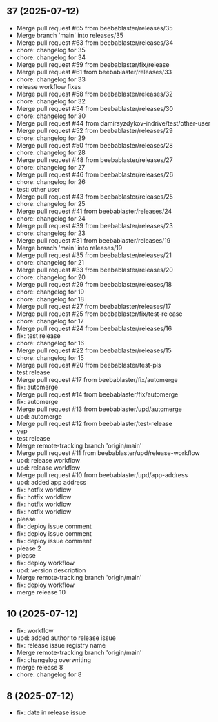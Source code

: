 ## 37 (2025-07-12)
- Merge pull request #65 from beebablaster/releases/35
- Merge branch 'main' into releases/35
- Merge pull request #63 from beebablaster/releases/34
- chore: changelog for 35
- chore: changelog for 34
- Merge pull request #59 from beebablaster/fix/release
- Merge pull request #61 from beebablaster/releases/33
- chore: changelog for 33
- release workflow fixes
- Merge pull request #58 from beebablaster/releases/32
- chore: changelog for 32
- Merge pull request #54 from beebablaster/releases/30
- chore: changelog for 30
- Merge pull request #44 from damirsyzdykov-indrive/test/other-user
- Merge pull request #52 from beebablaster/releases/29
- chore: changelog for 29
- Merge pull request #50 from beebablaster/releases/28
- chore: changelog for 28
- Merge pull request #48 from beebablaster/releases/27
- chore: changelog for 27
- Merge pull request #46 from beebablaster/releases/26
- chore: changelog for 26
- test: other user
- Merge pull request #43 from beebablaster/releases/25
- chore: changelog for 25
- Merge pull request #41 from beebablaster/releases/24
- chore: changelog for 24
- Merge pull request #39 from beebablaster/releases/23
- chore: changelog for 23
- Merge pull request #31 from beebablaster/releases/19
- Merge branch 'main' into releases/19
- Merge pull request #35 from beebablaster/releases/21
- chore: changelog for 21
- Merge pull request #33 from beebablaster/releases/20
- chore: changelog for 20
- Merge pull request #29 from beebablaster/releases/18
- chore: changelog for 19
- chore: changelog for 18
- Merge pull request #27 from beebablaster/releases/17
- Merge pull request #25 from beebablaster/fix/test-release
- chore: changelog for 17
- Merge pull request #24 from beebablaster/releases/16
- fix: test release
- chore: changelog for 16
- Merge pull request #22 from beebablaster/releases/15
- chore: changelog for 15
- Merge pull request #20 from beebablaster/test-pls
- test release
- Merge pull request #17 from beebablaster/fix/automerge
- fix: automerge
- Merge pull request #14 from beebablaster/fix/automerge
- fix: automerge
- Merge pull request #13 from beebablaster/upd/automerge
- upd: automerge
- Merge pull request #12 from beebablaster/test-release
- yep
- test release
- Merge remote-tracking branch 'origin/main'
- Merge pull request #11 from beebablaster/upd/release-workflow
- upd: release workflow
- upd: release workflow
- Merge pull request #10 from beebablaster/upd/app-address
- upd: added app address
- fix: hotfix workflow
- fix: hotfix workflow
- fix: hotfix workflow
- fix: hotfix workflow
- please
- fix: deploy issue comment
- fix: deploy issue comment
- fix: deploy issue comment
- please 2
- please
- fix: deploy workflow
- upd: version description
- Merge remote-tracking branch 'origin/main'
- fix: deploy workflow
- merge release 10

## 10 (2025-07-12)
- fix: workflow
- upd: added author to release issue
- fix: release issue registry name
- Merge remote-tracking branch 'origin/main'
- fix: changelog overwriting
- merge release 8
- chore: changelog for 8

## 8 (2025-07-12)
- fix: date in release issue

